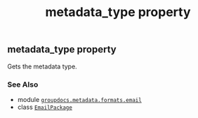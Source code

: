 ﻿---
title: metadata_type property
second_title: GroupDocs.Metadata for Python via .NET API References
description: 
type: docs
url: /python-net/groupdocs.metadata.formats.email/emailpackage/metadata_type/
is_root: false
weight: 150
---

## metadata_type property


Gets the metadata type.

### See Also
* module [`groupdocs.metadata.formats.email`](../../)
* class [`EmailPackage`](/metadata/python-net/groupdocs.metadata.formats.email/emailpackage)
